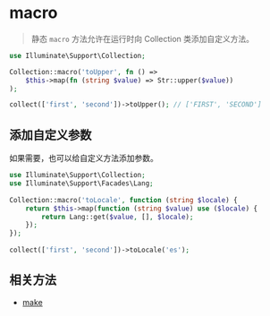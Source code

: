 # macro

> 静态 `macro` 方法允许在运行时向 Collection 类添加自定义方法。


```php
use Illuminate\Support\Collection;

Collection::macro('toUpper', fn () => 
    $this->map(fn (string $value) => Str::upper($value))
);

collect(['first', 'second'])->toUpper(); // ['FIRST', 'SECOND']
```

## 添加自定义参数

如果需要，也可以给自定义方法添加参数。

```php
use Illuminate\Support\Collection;
use Illuminate\Support\Facades\Lang;
 
Collection::macro('toLocale', function (string $locale) {
    return $this->map(function (string $value) use ($locale) {
        return Lang::get($value, [], $locale);
    });
});
 
collect(['first', 'second'])->toLocale('es');
```

## 相关方法

- [make](make.md)